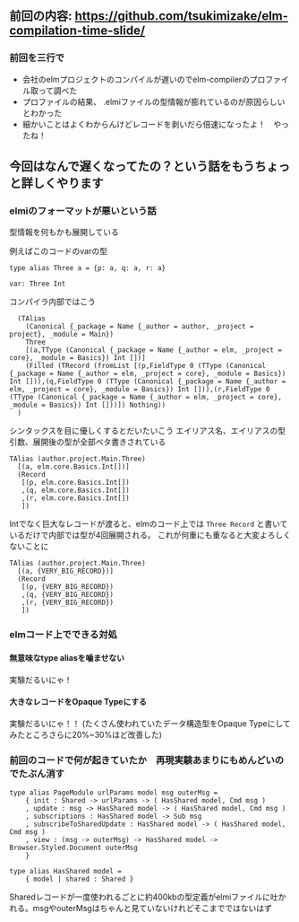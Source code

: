 ## 前回の内容: https://github.com/tsukimizake/elm-compilation-time-slide/

### 前回を三行で

- 会社のelmプロジェクトのコンパイルが遅いのでelm-compilerのプロファイル取って調べた
- プロファイルの結果、 .elmiファイルの型情報が膨れているのが原因らしいとわかった
- 細かいことはよくわからんけどレコードを剥いだら倍速になったよ！　やったね！

## 今回はなんで遅くなってたの？という話をもうちょっと詳しくやります

### elmiのフォーマットが悪いという話
型情報を何もかも展開している

例えばこのコードのvarの型
```
type alias Three a = {p: a, q: a, r: a}

var: Three Int
```

コンパイラ内部ではこう
```
  (TAlias 
    (Canonical {_package = Name {_author = author, _project = project}, _module = Main})
    Three 
    [(a,TType (Canonical {_package = Name {_author = elm, _project = core}, _module = Basics}) Int [])]
    (Filled (TRecord (fromList [(p,FieldType 0 (TType (Canonical {_package = Name {_author = elm, _project = core}, _module = Basics}) Int [])),(q,FieldType 0 (TType (Canonical {_package = Name {_author = elm, _project = core}, _module = Basics}) Int [])),(r,FieldType 0 (TType (Canonical {_package = Name {_author = elm, _project = core}, _module = Basics}) Int []))]) Nothing))
  ) 
```

シンタックスを目に優しくするとだいたいこう
エイリアス名、エイリアスの型引数、展開後の型が全部ベタ書きされている
```
TAlias (author.project.Main.Three)
  [(a, elm.core.Basics.Int[])]
  (Record 
   [(p, elm.core.Basics.Int[])
   ,(q, elm.core.Basics.Int[])
   ,(r, elm.core.Basics.Int[])
   ])
```

Intでなく巨大なレコードが渡ると、elmのコード上では `Three Record` と書いているだけで内部では型が4回展開される。
これが何重にも重なると大変よろしくないことに
```
TAlias (author.project.Main.Three)
  [(a, {VERY_BIG_RECORD})]
  (Record 
   [(p, {VERY_BIG_RECORD})
   ,(q, {VERY_BIG_RECORD})
   ,(r, {VERY_BIG_RECORD})
   ])
```

### elmコード上でできる対処
#### 無意味なtype aliasを噛ませない
実験だるいにゃ！

#### 大きなレコードをOpaque Typeにする
実験だるいにゃ！！
(たくさん使われていたデータ構造型をOpaque Typeにしてみたところさらに20%~30%ほど改善した)

### 前回のコードで何が起きていたか　再現実験あまりにもめんどいのでたぶん消す

```
type alias PageModule urlParams model msg outerMsg =
    { init : Shared -> urlParams -> ( HasShared model, Cmd msg )
    , update : msg -> HasShared model -> ( HasShared model, Cmd msg )
    , subscriptions : HasShared model -> Sub msg
    , subscribeToSharedUpdate : HasShared model -> ( HasShared model, Cmd msg )
    , view : (msg -> outerMsg) -> HasShared model -> Browser.Styled.Document outerMsg
    }
    
type alias HasShared model =
    { model | shared : Shared }
```

Sharedレコードが一度使われるごとに約400kbの型定義がelmiファイルに吐かれる。msgやouterMsgはちゃんと見ていないけれどそこまでではないはず


